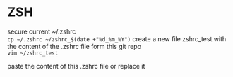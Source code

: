 # ZSH
secure current ~/.zshrc  
`cp ~/.zshrc ~/zshrc_$(date +"%d_%m_%Y")` 
create a new file zshrc_test with the content of the .zshrc file form this git repo  
`vim ~/zshrc_test`  

paste the content of this .zshrc file or replace it
